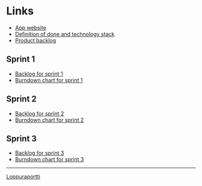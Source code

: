 Links
===
* [App website](https://bookrec-frontend.herokuapp.com/)
* [Definition of done and technology stack](definition-and-stack.md)
* [Product backlog](https://helsinkifi-my.sharepoint.com/:x:/g/personal/gadamson_ad_helsinki_fi/EaBFDDpmDTFNs5V0jFAsA3ABkgP_PZ7NUz5YkMXjyY-Ybw?e=hUmNol)
## Sprint 1  
* [Backlog for sprint 1](https://trello.com/b/LG5QtBCT/sprint-backlog-1)
* [Burndown chart for sprint 1](https://BurndownForTrello.com/share/hixn5gninl)
## Sprint 2 
* [Backlog for sprint 2](https://trello.com/b/HTVghSRT/sprint-backlog-2)
* [Burndown chart for sprint 2](https://BurndownForTrello.com/share/5m2df4euik)

## Sprint 3
* [Backlog for sprint 3](https://trello.com/b/glRNcSnf/sprint-backlog-3)
* [Burndown chart for sprint 3](https://BurndownForTrello.com/share/53zwct49sx)

---

[Loppuraportti](https://github.com/Merge-conf/bookrec-documents/blob/master/loppuraportti.md)
